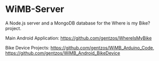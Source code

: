 # WiMB-Server
A Node.js server and a MongoDB database for the Where is my Bike? project.

Main Android Application:
https://github.com/gentzos/WhereIsMyBike

Bike Device Projects: 
https://github.com/gentzos/WiMB_Arduino_Code, 
https://github.com/gentzos/WiMB_Android_BikeDevice
